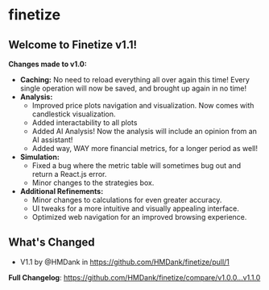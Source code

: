 # finetize

## Welcome to Finetize v1.1!

**Changes made to v1.0:**

* **Caching:** No need to reload everything all over again this time! Every single operation will now be saved, and brought up again in no time!
* **Analysis:**
    * Improved price plots navigation and visualization. Now comes with candlestick visualization.
    * Added interactability to all plots
    * Added AI Analysis! Now the analysis will include an opinion from an AI assistant!
    * Added way, WAY more financial metrics, for a longer period as well!
* **Simulation:**
    * Fixed a bug where the metric table will sometimes bug out and return a React.js error.
    * Minor changes to the strategies box.
* **Additional Refinements:**
    * Minor changes to calculations for even greater accuracy.
    * UI tweaks for a more intuitive and visually appealing interface.
    * Optimized web navigation for an improved browsing experience.

## What's Changed
* V1.1 by @HMDank in https://github.com/HMDank/finetize/pull/1

**Full Changelog**: https://github.com/HMDank/finetize/compare/v1.0.0...v1.1.0
